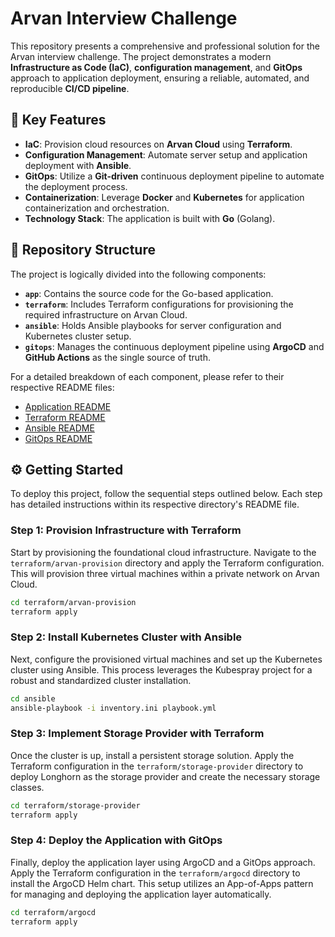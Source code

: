 # Arvan Interview Challenge

This repository presents a comprehensive and professional solution for the Arvan interview challenge. The project demonstrates a modern **Infrastructure as Code (IaC)**, **configuration management**, and **GitOps** approach to application deployment, ensuring a reliable, automated, and reproducible **CI/CD pipeline**.

## 🚀 Key Features

* **IaC**: Provision cloud resources on **Arvan Cloud** using **Terraform**.
* **Configuration Management**: Automate server setup and application deployment with **Ansible**.
* **GitOps**: Utilize a **Git-driven** continuous deployment pipeline to automate the deployment process.
* **Containerization**: Leverage **Docker** and **Kubernetes** for application containerization and orchestration.
* **Technology Stack**: The application is built with **Go** (Golang).

## 📁 Repository Structure

The project is logically divided into the following components:

* **`app`**: Contains the source code for the Go-based application.
* **`terraform`**: Includes Terraform configurations for provisioning the required infrastructure on Arvan Cloud.
* **`ansible`**: Holds Ansible playbooks for server configuration and Kubernetes cluster setup.
* **`gitops`**: Manages the continuous deployment pipeline using **ArgoCD** and **GitHub Actions** as the single source of truth.

For a detailed breakdown of each component, please refer to their respective README files:

* [Application README](./app/README.md)
* [Terraform README](./terraform/README.md)
* [Ansible README](./ansible/README.md)
* [GitOps README](./gitops/README.md)

## ⚙️ Getting Started

To deploy this project, follow the sequential steps outlined below. Each step has detailed instructions within its respective directory's README file.

### Step 1: Provision Infrastructure with Terraform

Start by provisioning the foundational cloud infrastructure. Navigate to the `terraform/arvan-provision` directory and apply the Terraform configuration. This will provision three virtual machines within a private network on Arvan Cloud.

```bash
cd terraform/arvan-provision
terraform apply
```

### Step 2: Install Kubernetes Cluster with Ansible

Next, configure the provisioned virtual machines and set up the Kubernetes cluster using Ansible. This process leverages the Kubespray project for a robust and standardized cluster installation.

```bash
cd ansible
ansible-playbook -i inventory.ini playbook.yml
```

### Step 3: Implement Storage Provider with Terraform

Once the cluster is up, install a persistent storage solution. Apply the Terraform configuration in the `terraform/storage-provider` directory to deploy Longhorn as the storage provider and create the necessary storage classes.

```bash
cd terraform/storage-provider
terraform apply
```

### Step 4: Deploy the Application with GitOps

Finally, deploy the application layer using ArgoCD and a GitOps approach. Apply the Terraform configuration in the `terraform/argocd` directory to install the ArgoCD Helm chart. This setup utilizes an App-of-Apps pattern for managing and deploying the application layer automatically.

```bash
cd terraform/argocd
terraform apply
```
